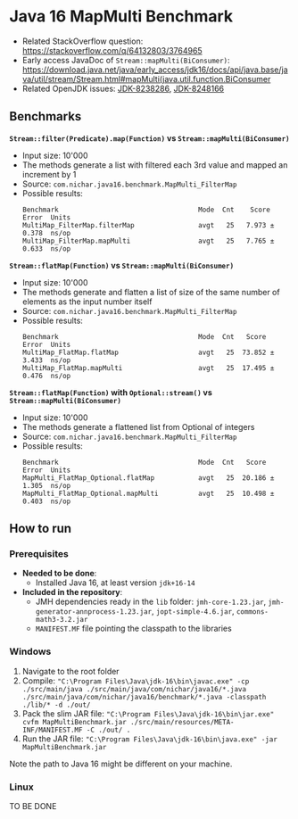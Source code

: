 # Java 16 MapMulti Benchmark

- Related StackOverflow question: https://stackoverflow.com/q/64132803/3764965
- Early access JavaDoc of `Stream::mapMulti(BiConsumer)`: https://download.java.net/java/early_access/jdk16/docs/api/java.base/java/util/stream/Stream.html#mapMulti(java.util.function.BiConsumer
- Related OpenJDK issues: [JDK-8238286](https://bugs.openjdk.java.net/browse/JDK-8238286), [JDK-8248166](https://bugs.openjdk.java.net/browse/JDK-8248166)

## Benchmarks

**`Stream::filter(Predicate).map(Function)` vs `Stream::mapMulti(BiConsumer)`**
 - Input size: 10'000
 - The methods generate a list with filtered each 3rd value and mapped an increment by 1
 - Source: `com.nichar.java16.benchmark.MapMulti_FilterMap`
 - Possible results:
   ```
   Benchmark                                   Mode  Cnt    Score  Error  Units
   MultiMap_FilterMap.filterMap                avgt   25   7.973 ± 0.378  ns/op
   MultiMap_FilterMap.mapMulti                 avgt   25   7.765 ± 0.633  ns/op 
   ```

**`Stream::flatMap(Function)` vs `Stream::mapMulti(BiConsumer)`**
 - Input size: 10'000
 - The methods generate and flatten a list of size of the same number of elements as the input number itself
 - Source: `com.nichar.java16.benchmark.MapMulti_FilterMap`
 - Possible results:
   ```
   Benchmark                                   Mode  Cnt   Score   Error  Units
   MultiMap_FlatMap.flatMap                    avgt   25  73.852 ± 3.433  ns/op
   MultiMap_FlatMap.mapMulti                   avgt   25  17.495 ± 0.476  ns/op
   ```

**`Stream::flatMap(Function)` with `Optional::stream()` vs `Stream::mapMulti(BiConsumer)`**
 - Input size: 10'000
 - The methods generate a flattened list from Optional of integers
 - Source: `com.nichar.java16.benchmark.MapMulti_FilterMap`
 - Possible results:
   ```
   Benchmark                                   Mode  Cnt   Score   Error  Units
   MapMulti_FlatMap_Optional.flatMap           avgt   25  20.186 ± 1.305  ns/op
   MapMulti_FlatMap_Optional.mapMulti          avgt   25  10.498 ± 0.403  ns/op
   ```

## How to run

### Prerequisites

 - **Needed to be done**: 
   - Installed Java 16, at least version `jdk+16-14`
 - **Included in the repository**: 
   - JMH dependencies ready in the `lib` folder: `jmh-core-1.23.jar`, `jmh-generator-annprocess-1.23.jar`, `jopt-simple-4.6.jar`, `commons-math3-3.2.jar`
   - `MANIFEST.MF` file pointing the classpath to the libraries

### Windows
1. Navigate to the root folder 
2. Compile: `"C:\Program Files\Java\jdk-16\bin\javac.exe" -cp ./src/main/java ./src/main/java/com/nichar/java16/*.java ./src/main/java/com/nichar/java16/benchmark/*.java -classpath ./lib/* -d ./out/`
3. Pack the slim JAR file: `"C:\Program Files\Java\jdk-16\bin\jar.exe" cvfm MapMultiBenchmark.jar ./src/main/resources/META-INF/MANIFEST.MF -C ./out/ .`
4. Run the JAR file: `"C:\Program Files\Java\jdk-16\bin\java.exe" -jar MapMultiBenchmark.jar`

Note the path to Java 16 might be different on your machine. 

### Linux
 TO BE DONE